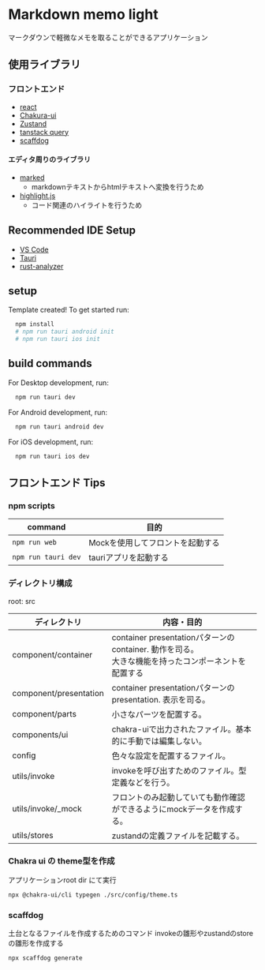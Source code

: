 # Markdown memo light

マークダウンで軽微なメモを取ることができるアプリケーション

## 使用ライブラリ

### フロントエンド

- [react](https://ja.react.dev/)
- [Chakura-ui](https://www.chakra-ui.com/)
- [Zustand](https://zustand.docs.pmnd.rs/getting-started/introduction)
- [tanstack query](https://tanstack.com/query/latest)
- [scaffdog](https://scaff.dog/)

#### エディタ周りのライブラリ

- [marked](https://marked.js.org/)
  - markdownテキストからhtmlテキストへ変換を行うため
- [highlight.js](https://highlightjs.org/)
  - コード関連のハイライトを行うため

## Recommended IDE Setup

- [VS Code](https://code.visualstudio.com/)
- [Tauri](https://marketplace.visualstudio.com/items?itemName=tauri-apps.tauri-vscode)
- [rust-analyzer](https://marketplace.visualstudio.com/items?itemName=rust-lang.rust-analyzer)

## setup

Template created! To get started run:

```bash
  npm install
  # npm run tauri android init
  # npm run tauri ios init
```

## build commands

For Desktop development, run:

```bash
  npm run tauri dev
```

For Android development, run:

```bash
  npm run tauri android dev
```

For iOS development, run:

```bash
  npm run tauri ios dev
```

## フロントエンド Tips

### npm scripts

| command             | 目的                             |
| ------------------- | -------------------------------- |
| `npm run web`       | Mockを使用してフロントを起動する |
| `npm run tauri dev` | tauriアプリを起動する            |

### ディレクトリ構成

root: src

| ディレクトリ           | 内容・目的                                                                                             |
| ---------------------- | ------------------------------------------------------------------------------------------------------ |
| component/container    | container presentationパターンのcontainer. 動作を司る。<br/>大きな機能を持ったコンポーネントを配置する |
| component/presentation | container presentationパターンのpresentation. 表示を司る。                                             |
| component/parts        | 小さなパーツを配置する。                                                                               |
| components/ui          | chakra-uiで出力されたファイル。基本的に手動では編集しない。                                            |
| config                 | 色々な設定を配置するファイル。                                                                         |
| utils/invoke           | invokeを呼び出すためのファイル。型定義などを行う。                                                     |
| utils/invoke/_mock     | フロントのみ起動していても動作確認ができるようにmockデータを作成する。                                 |
| utils/stores           | zustandの定義ファイルを記載する。                                                                      |


### Chakra ui の theme型を作成

アプリケーションroot dir にて実行

```bash
npx @chakra-ui/cli typegen ./src/config/theme.ts
```

### scaffdog

土台となるファイルを作成するためのコマンド
invokeの雛形やzustandのstoreの雛形を作成する

```bash
npx scaffdog generate
```